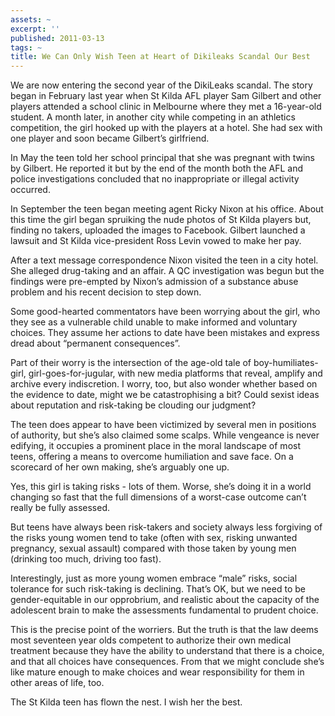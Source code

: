 ```yaml
---
assets: ~
excerpt: ''
published: 2011-03-13
tags: ~
title: We Can Only Wish Teen at Heart of Dikileaks Scandal Our Best
---
```

We are now entering the second year of the DikiLeaks scandal. The story
began in February last year when St Kilda AFL player Sam Gilbert and
other players attended a school clinic in Melbourne where they met a
16-year-old student. A month later, in another city while competing in
an athletics competition, the girl hooked up with the players at a
hotel. She had sex with one player and soon became Gilbert’s girlfriend.

In May the teen told her school principal that she was pregnant with
twins by Gilbert. He reported it but by the end of the month both the
AFL and police investigations concluded that no inappropriate or illegal
activity occurred.

In September the teen began meeting agent Ricky Nixon at his office.
About this time the girl began spruiking the nude photos of St Kilda
players but, finding no takers, uploaded the images to Facebook. Gilbert
launched a lawsuit and St Kilda vice-president Ross Levin vowed to make
her pay.

After a text message correspondence Nixon visited the teen in a city
hotel. She alleged drug-taking and an affair. A QC investigation was
begun but the findings were pre-empted by Nixon’s admission of a
substance abuse problem and his recent decision to step down.

Some good-hearted commentators have been worrying about the girl, who
they see as a vulnerable child unable to make informed and voluntary
choices. They assume her actions to date have been mistakes and express
dread about “permanent consequences”.

Part of their worry is the intersection of the age-old tale of
boy-humiliates-girl, girl-goes-for-jugular, with new media platforms
that reveal, amplify and archive every indiscretion. I worry, too, but
also wonder whether based on the evidence to date, might we be
catastrophising a bit? Could sexist ideas about reputation and
risk-taking be clouding our judgment?

The teen does appear to have been victimized by several men in positions
of authority, but she’s also claimed some scalps. While vengeance is
never edifying, it occupies a prominent place in the moral landscape of
most teens, offering a means to overcome humiliation and save face. On a
scorecard of her own making, she’s arguably one up.

Yes, this girl is taking risks - lots of them. Worse, she’s doing it in
a world changing so fast that the full dimensions of a worst-case
outcome can’t really be fully assessed.

But teens have always been risk-takers and society always less forgiving
of the risks young women tend to take (often with sex, risking unwanted
pregnancy, sexual assault) compared with those taken by young men
(drinking too much, driving too fast).

Interestingly, just as more young women embrace “male” risks, social
tolerance for such risk-taking is declining. That’s OK, but we need to
be gender-equitable in our opprobrium, and realistic about the capacity
of the adolescent brain to make the assessments fundamental to prudent
choice.

This is the precise point of the worriers. But the truth is that the law
deems most seventeen year olds competent to authorize their own medical
treatment because they have the ability to understand that there is a
choice, and that all choices have consequences. From that we might
conclude she’s like mature enough to make choices and wear
responsibility for them in other areas of life, too.

The St Kilda teen has flown the nest. I wish her the best.